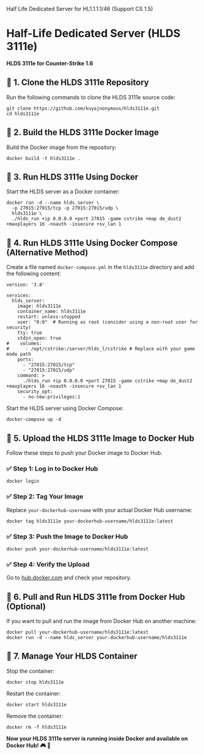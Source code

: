 Half Life Dedicated Server for HL1.1.1.1/46 (Support CS 1.5)


<html lang="en">
<body>

<div class="container">

<h1>Half-Life Dedicated Server (HLDS 3111e)</h1>
<p><strong>HLDS 3111e for Counter-Strike 1.6</strong></p>

<h2>📌 1. Clone the HLDS 3111e Repository</h2>
<p>Run the following commands to clone the HLDS 3111e source code:</p>
<pre><code>git clone https://github.com/kuyajnonymous/hlds3111e.git
cd hlds3111e
</code></pre>

<h2>🔧 2. Build the HLDS 3111e Docker Image</h2>
<p>Build the Docker image from the repository:</p>
<pre><code>docker build -t hlds3111e .
</code></pre>

<h2>🚀 3. Run HLDS 3111e Using Docker</h2>
<p>Start the HLDS server as a Docker container:</p>
<pre><code>docker run -d --name hlds_server \
  -p 27015:27015/tcp -p 27015:27015/udp \
  hlds3111e \
  ./hlds_run +ip 0.0.0.0 +port 27015 -game cstrike +map de_dust2 +maxplayers 16 -noauth -insecure +sv_lan 1
</code></pre>

<h2>📌 4. Run HLDS 3111e Using Docker Compose (Alternative Method)</h2>
<p>Create a file named <code>docker-compose.yml</code> in the <code>hlds3111e</code> directory and add the following content:</p>

<pre><code>version: '3.8'

services:
  hlds_server:
    image: hlds3111e
    container_name: hlds3111e
    restart: unless-stopped
    user: "0:0"  # Running as root (consider using a non-root user for security)
    tty: true
    stdin_open: true
#    volumes:
#      - /opt/cstrike:/server/hlds_l/cstrike # Replace with your game mode path
    ports:
      - "27015:27015/tcp"
      - "27015:27015/udp"
    command: >
      ./hlds_run +ip 0.0.0.0 +port 27015 -game cstrike +map de_dust2 +maxplayers 16 -noauth -insecure +sv_lan 1
    security_opt:
      - no-new-privileges:1
</code></pre>

<p>Start the HLDS server using Docker Compose:</p>
<pre><code>docker-compose up -d
</code></pre>

<h2>🔄 5. Upload the HLDS 3111e Image to Docker Hub</h2>
<p>Follow these steps to push your Docker image to Docker Hub.</p>

<h3>✅ Step 1: Log in to Docker Hub</h3>
<pre><code>docker login
</code></pre>

<h3>✅ Step 2: Tag Your Image</h3>
<p>Replace <code>your-dockerhub-username</code> with your actual Docker Hub username:</p>
<pre><code>docker tag hlds3111e your-dockerhub-username/hlds3111e:latest
</code></pre>

<h3>✅ Step 3: Push the Image to Docker Hub</h3>
<pre><code>docker push your-dockerhub-username/hlds3111e:latest
</code></pre>

<h3>✅ Step 4: Verify the Upload</h3>
<p>Go to <a href="https://hub.docker.com/" target="_blank">hub.docker.com</a> and check your repository.</p>

<h2>📌 6. Pull and Run HLDS 3111e from Docker Hub (Optional)</h2>
<p>If you want to pull and run the image from Docker Hub on another machine:</p>

<pre><code>docker pull your-dockerhub-username/hlds3111e:latest
docker run -d --name hlds_server your-dockerhub-username/hlds3111e
</code></pre>

<h2>📌 7. Manage Your HLDS Container</h2>

<p>Stop the container:</p>
<pre><code>docker stop hlds3111e
</code></pre>

<p>Restart the container:</p>
<pre><code>docker start hlds3111e
</code></pre>

<p>Remove the container:</p>
<pre><code>docker rm -f hlds3111e
</code></pre>

<div class="note">
    <strong>Now your HLDS 3111e server is running inside Docker and available on Docker Hub! 🎮 🚀</strong>
</div>

</div>

</body>
</html>

